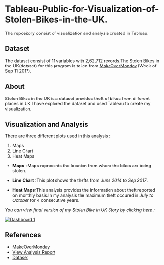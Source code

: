 # Tableau-Public-for-Visualization-of-Stolen-Bikes-in-the-UK.
The repository consist of visualization and analysis created in Tableau.

## Dataset
The dataset consist of 11 variables with 2,62,712 records.The Stolen Bikes in the UK(dataset) for this program is taken from [MakeOverMonday](http://www.makeovermonday.co.uk/) (Week of Sep 11 2017).

## About 
Stolen Bikes in the UK is a dataset provides theft of bikes from different places in UK.I have explored the dataset and used Tableau to create my visualization.

## Visualization and Analysis
There are three different plots used in this analysis :
1. Maps 
2. Line Chart
3. Heat Maps

* **Maps** : Maps represents the location  from where the bikes are being stolen.

* **Line Chart** :This plot shows the thefts from *June 2014 to Sep 2017*.

* **Heat Maps**:This analysis provides the information about theft reported on monthly basis.In my analysis the maximum theft occured in *July to October* for 4 consecutive years.

*You can view final version of my Stolen Bike in UK Story by clicking [here](https://public.tableau.com/views/VisualizationandPublishtoTableauPublic-StolenBikesintheUK/Dashboard1?:embed=y&:display_count=yes&publish=yes) :*

<div class='tableauPlaceholder' id='viz1529106802313' style='position: relative'><noscript><a href='#'><img alt='Dashboard 1 ' src='https:&#47;&#47;public.tableau.com&#47;static&#47;images&#47;Vi&#47;VisualizationandPublishtoTableauPublic-StolenBikesintheUK&#47;Dashboard1&#47;1_rss.png' style='border: none' /></a></noscript><object class='tableauViz'  style='display:none;'><param name='host_url' value='https%3A%2F%2Fpublic.tableau.com%2F' /> <param name='embed_code_version' value='3' /> <param name='site_root' value='' /><param name='name' value='VisualizationandPublishtoTableauPublic-StolenBikesintheUK&#47;Dashboard1' /><param name='tabs' value='no' /><param name='toolbar' value='yes' /><param name='static_image' value='https:&#47;&#47;public.tableau.com&#47;static&#47;images&#47;Vi&#47;VisualizationandPublishtoTableauPublic-StolenBikesintheUK&#47;Dashboard1&#47;1.png' /> <param name='animate_transition' value='yes' /><param name='display_static_image' value='yes' /><param name='display_spinner' value='yes' /><param name='display_overlay' value='yes' /><param name='display_count' value='yes' /><param name='filter' value='publish=yes' /></object></div>


## References
* [MakeOverMonday](http://www.makeovermonday.co.uk/)
* [View Analysis Report](https://public.tableau.com/profile/mamta7791#!/vizhome/VisualizationandPublishtoTableauPublic-StolenBikesintheUK/Dashboard1?publish=yes)
* [Dataset](https://data.police.uk/data/)
